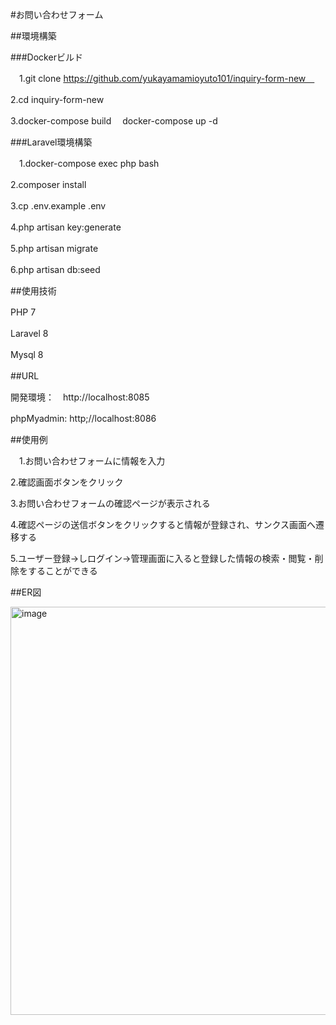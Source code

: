 #お問い合わせフォーム　　

##環境構築

###Dockerビルド

　1.git clone https://github.com/yukayamamioyuto101/inquiry-form-new　
 
  2.cd inquiry-form-new　　
  
  3.docker-compose build　
    docker-compose up -d　
    
###Laravel環境構築

　1.docker-compose exec php bash
 
  2.composer install　
  
  3.cp .env.example .env　
  
  4.php artisan key:generate　　
  
  5.php artisan migrate　　
  
  6.php artisan db:seed　　

##使用技術　

 PHP 7　　
 
 Laravel 8　　
 
 Mysql 8　　
 

##URL　　

 開発環境：　http://localhost:8085
 
 phpMyadmin: http;//localhost:8086　　

 ##使用例　　
 
 　1.お問い合わせフォームに情報を入力　　
  
   2.確認画面ボタンをクリック　　
   
   3.お問い合わせフォームの確認ページが表示される　
   
   4.確認ページの送信ボタンをクリックすると情報が登録され、サンクス画面へ遷移する
   
   5.ユーザー登録→しログイン→管理画面に入ると登録した情報の検索・閲覧・削除をすることができる
   

 ##ER図　　
 
 <img width="875" height="653" alt="image" src="https://github.com/user-attachments/assets/1f795f73-97c1-45f6-a5fd-c02f3d4707a9" />


